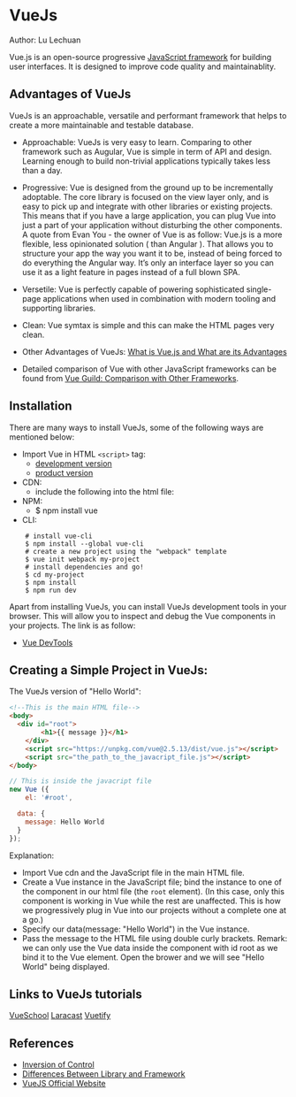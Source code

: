 # VueJs

Author: Lu Lechuan

Vue.js is an open-source progressive [JavaScript framework](https://en.wikipedia.org/wiki/JavaScript_framework) for building user interfaces. It is designed to improve code quality and maintainablity.

## Advantages of VueJs
VueJs is an approachable, versatile and performant framework that helps to create a more maintainable and testable database.

* Approachable: VueJs is very easy to learn. Comparing to other framework such as Augular, Vue is simple in term of API and design. Learning enough to build non-trivial applications typically takes less than a day.

* Progressive: Vue is designed from the ground up to be incrementally adoptable. The core library is focused on the view layer only, and is easy to pick up and integrate with other libraries or existing projects. This means that if you have a large application, you can plug Vue into just a part of your application without disturbing the other components. A quote from Evan You - the owner of Vue is as follow:
Vue.js is a more flexible, less opinionated solution ( than Angular ). That allows you to structure your app the way you want it to be, instead of being forced to do everything the Angular way. It’s only an interface layer so you can use it as a light feature in pages instead of a full blown SPA.

* Versetile: Vue is perfectly capable of powering sophisticated single-page applications when used in combination with modern tooling and supporting libraries.

* Clean: Vue symtax is simple and this can make the HTML pages very clean.

* Other Advantages of VueJs: [What is Vue.js and What are its Advantages](https://hackernoon.com/what-is-vue-js-and-what-are-its-advantages-4071b7c7993d)

* Detailed comparison of Vue with other JavaScript frameworks can be found from [Vue Guild: Comparison with Other Frameworks](https://vuejs.org/v2/guide/comparison.html).

## Installation

There are many ways to install VueJs, some of the following ways are mentioned below:
* Import Vue in HTML `<script>` tag:
  - [development version](https://vuejs.org/js/vue.js)
  - [product version](https://vuejs.org/js/vue.min.js)
* CDN:
  - include the following into the html file:
    <script src="https://cdn.jsdelivr.net/npm/vue@2.5.13/dist/vue.js"></script>
* NPM:
  - $ npm install vue
* CLI:
```cli
    # install vue-cli
    $ npm install --global vue-cli
    # create a new project using the "webpack" template
    $ vue init webpack my-project
    # install dependencies and go!
    $ cd my-project
    $ npm install
    $ npm run dev
```

Apart from installing VueJs, you can install VueJs development tools in your browser. This will allow you to inspect and debug the Vue components in your projects. The link is as follow:
- [Vue DevTools](https://github.com/vuejs/vue-devtools#vue-devtools)

## Creating a Simple Project in VueJs:

The VueJs version of "Hello World":

```HTML
<!--This is the main HTML file-->
<body>
  <div id="root">
		<h1>{{ message }}</h1>
	</div>
	<script src="https://unpkg.com/vue@2.5.13/dist/vue.js"></script>
	<script src="the_path_to_the_javacript_file.js"></script>
</body>
```

```js
// This is inside the javacript file
new Vue ({
	el: '#root',

  data: {
    message: Hello World
  }
});
```

Explanation:
* Import Vue cdn and the JavaScript file in the main HTML file.
* Create a Vue instance in the JavaScript file; bind the instance to one of the component in our html file (the `root` element). (In this case, only this component is working in Vue while the rest are unaffected. This is how we progressively plug in Vue into our projects without a complete one at a go.)
* Specify our data(message: "Hello World") in the Vue instance.
* Pass the message to the HTML file using double curly brackets.
Remark: we can only use the Vue data inside the component with id root as we bind it to the Vue element.
Open the brower and we will see "Hello World" being displayed.

## Links to VueJs tutorials
[VueSchool](https://vuejs.org/)
[Laracast](https://laracasts.com/series/learn-vue-2-step-by-step)
[Vuetify](https://vuetifyjs.com/zh-Hans/)

## References

- [Inversion of Control](http://martinfowler.com/bliki/InversionOfControl.html)
- [Differences Between Library and Framework](http://www.c-sharpcorner.com/UploadFile/a85b23/framework-vs-library/)
- [VueJS Official Website](https://vuejs.org/)
